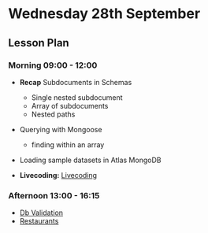 # Wednesday 28th September

## Lesson Plan

### Morning 09:00 - 12:00

+ **Recap** Subdocuments in Schemas
    + Single nested subdocument
    + Array of subdocuments
    + Nested paths
+ Querying with Mongoose
    + finding within an array
+ Loading sample datasets in Atlas MongoDB

+ **Livecoding:** [Livecoding](https://github.com/FbW-WD21-E11/livecoding-hotels-subdocuments)

### Afternoon 13:00 - 16:15

+ [Db Validation](https://github.com/DigitalCareerInstitute/BE-Db-Validation)
+ [Restaurants](https://github.com/FrancoSpeziali/db-restaurants)
